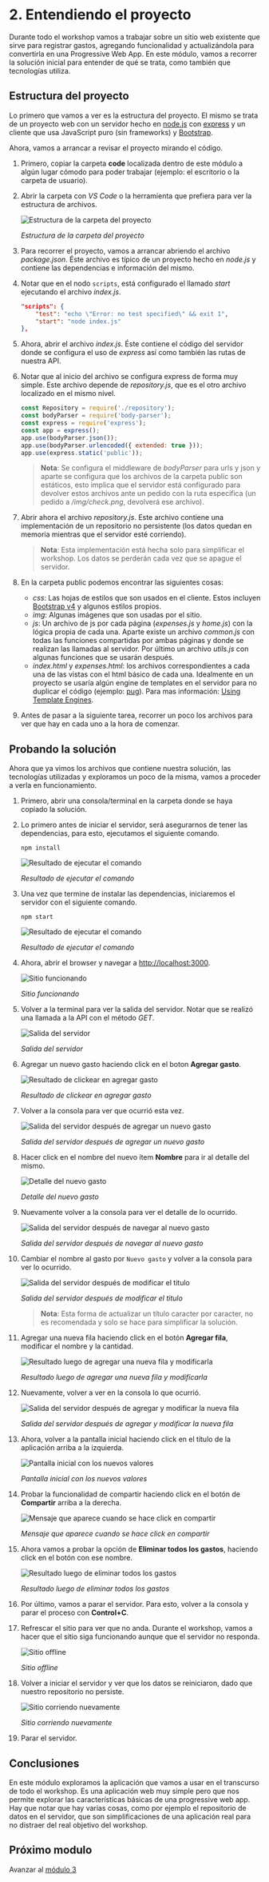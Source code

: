 # 2. Entendiendo el proyecto

Durante todo el workshop vamos a trabajar sobre un sitio web existente que sirve para registrar gastos, agregando funcionalidad y actualizándola para convertirla en una Progressive Web App. En este módulo, vamos a recorrer la solución inicial para entender de qué se trata, como también que tecnologías utiliza.

## Estructura del proyecto

Lo primero que vamos a ver es la estructura del proyecto. El mismo se trata de un proyecto web con un servidor hecho en [node.js](https://nodejs.org/en/) con [express](https://expressjs.com) y un cliente que usa JavaScript puro (sin frameworks) y [Bootstrap](http://getbootstrap.com).

Ahora, vamos a arrancar a revisar el proyecto mirando el código.

1. Primero, copiar la carpeta **code** localizada dentro de este módulo a algún lugar cómodo para poder trabajar (ejemplo: el escritorio o la carpeta de usuario).

1. Abrir la carpeta con _VS Code_ o la herramienta que prefiera para ver la estructura de archivos.

    ![Estructura de la carpeta del proyecto](./images/folder-structure.png)

    _Estructura de la carpeta del proyecto_

1. Para recorrer el proyecto, vamos a arrancar abriendo el archivo _package.json_. Éste archivo es típico de un proyecto hecho en _node.js_ y contiene las dependencias e información del mismo.

1. Notar que en el nodo `scripts`, está configurado el llamado _start_ ejecutando el archivo _index.js_.

    ```json
    "scripts": {
        "test": "echo \"Error: no test specified\" && exit 1",
        "start": "node index.js"
    },
    ```

1. Ahora, abrir el archivo _index.js_. Éste contiene el código del servidor donde se configura el uso de _express_ así como también las rutas de nuestra API.

1. Notar que al inicio del archivo se configura express de forma muy simple. Este archivo depende de _repository.js_, que es el otro archivo localizado en el mismo nivel.

    ```js
    const Repository = require('./repository');
    const bodyParser = require('body-parser');
    const express = require('express');
    const app = express();
    app.use(bodyParser.json());
    app.use(bodyParser.urlencoded({ extended: true }));
    app.use(express.static('public'));
    ```

    > **Nota**: Se configura el middleware de _bodyParser_ para urls y json y aparte se configura que los archivos de la carpeta public son estáticos, esto implica que el servidor está configurado para devolver estos archivos ante un pedido con la ruta especifica (un pedido a _/img/check.png_, devolverá ese archivo).

1. Abrir ahora el archivo _repository.js_. Este archivo contiene una implementación de un repositorio no persistente (los datos quedan en memoria mientras que el servidor esté corriendo).

    > **Nota**: Esta implementación está hecha solo para simplificar el workshop. Los datos se perderán cada vez que se apague el servidor.


1. En la carpeta public podemos encontrar las siguientes cosas:
    
    - _css_: Las hojas de estilos que son usados en el cliente. Estos incluyen [Bootstrap v4](http://getbootstrap.com) y algunos estilos propios.
    - _img_: Algunas imágenes que son usadas por el sitio.
    - _js_: Un archivo de js por cada página (_expenses.js_ y _home.js_) con la lógica propia de cada una. Aparte existe un archivo _common.js_ con todas las funciones compartidas por ambas páginas y donde se realizan las llamadas al servidor. Por último un archivo _utils.js_ con algunas funciones que se usarán después.
    - _index.html_ y _expenses.html_: los archivos correspondientes a cada una de las vistas con el html básico de cada una. Idealmente en un proyecto se usaría algún engine de templates en el servidor para no duplicar el código (ejemplo: [pug](https://pugjs.org/)). Para mas información: [Using Template Engines](https://expressjs.com/en/guide/using-template-engines.html).

1. Antes de pasar a la siguiente tarea, recorrer un poco los archivos para ver que hay en cada uno a la hora de comenzar.

## Probando la solución

Ahora que ya vimos los archivos que contiene nuestra solución, las tecnologías utilizadas y exploramos un poco de la misma, vamos a proceder a verla en funcionamiento.

1. Primero, abrir una consola/terminal en la carpeta donde se haya copiado la solución.

1. Lo primero antes de iniciar el servidor, será asegurarnos de tener las dependencias, para esto, ejecutamos el siguiente comando.

    ```
    npm install
    ```

    ![Resultado de ejecutar el comando](./images/npm-install.png)

    _Resultado de ejecutar el comando_
    

1. Una vez que termine de instalar las dependencias, iniciaremos el servidor con el siguiente comando.

    ```
    npm start
    ```

    ![Resultado de ejecutar el comando](./images/npm-start.png)

    _Resultado de ejecutar el comando_

1. Ahora, abrir el browser y navegar a [http://localhost:3000](http://localhost:3000).

    ![Sitio funcionando](./images/browse-site.png)

    _Sitio funcionando_

1. Volver a la terminal para ver la salida del servidor. Notar que se realizó una llamada a la API con el método _GET_.

    ![Salida del servidor](./images/browse-site-log.png)

    _Salida del servidor_

1. Agregar un nuevo gasto haciendo click en el boton **Agregar gasto**.

    ![Resultado de clickear en agregar gasto](./images/add-expense.png)

    _Resultado de clickear en agregar gasto_

1. Volver a la consola para ver que ocurrió esta vez.

    ![Salida del servidor después de agregar un nuevo gasto](./images/add-expense-log.png)

    _Salida del servidor después de agregar un nuevo gasto_

1. Hacer click en el nombre del nuevo ítem **Nombre** para ir al detalle del mismo.

    ![Detalle del nuevo gasto](./images/new-expense-details.png)

    _Detalle del nuevo gasto_

1. Nuevamente volver a la consola para ver el detalle de lo ocurrido.

    ![Salida del servidor después de navegar al nuevo gasto](./images/get-expense-details-log.png)

    _Salida del servidor después de navegar al nuevo gasto_

1. Cambiar el nombre al gasto por `Nuevo gasto` y volver a la consola para ver lo ocurrido.

    ![Salida del servidor después de modificar el titulo](./images/update-name-log.png)

    _Salida del servidor después de modificar el titulo_

    > **Nota**: Esta forma de actualizar un título caracter por caracter, no es recomendada y solo se hace para simplificar la solución.

1. Agregar una nueva fila haciendo click en el botón **Agregar fila**, modificar el nombre y la cantidad.

    ![Resultado luego de agregar una nueva fila y modificarla](./images/expense-view.png)

    _Resultado luego de agregar una nueva fila y modificarla_

1. Nuevamente, volver a ver en la consola lo que ocurrió.


    ![Salida del servidor después de agregar y modificar la nueva fila](./images/add-item-log.png)

    _Salida del servidor después de agregar y modificar la nueva fila_

1. Ahora, volver a la pantalla inicial haciendo click en el título de la aplicación arriba a la izquierda.

    ![Pantalla inicial con los nuevos valores](./images/home-with-new-item.png)

    _Pantalla inicial con los nuevos valores_

1. Probar la funcionalidad de compartir haciendo click en el botón de **Compartir** arriba a la derecha.

    ![Mensaje que aparece cuando se hace click en compartir](./images/share.png)

    _Mensaje que aparece cuando se hace click en compartir_

1. Ahora vamos a probar la opción de **Eliminar todos los gastos**, haciendo click en el botón con ese nombre.

    ![Resultado luego de eliminar todos los gastos](./images/clear-all.png)

    _Resultado luego de eliminar todos los gastos_

1. Por último, vamos a parar el servidor. Para esto, volver a la consola y parar el proceso con **Control+C**.

1. Refrescar el sitio para ver que no anda. Durante el workshop, vamos a hacer que el sitio siga funcionando aunque que el servidor no responda.

    ![Sitio offline](./images/offline.png)

    _Sitio offline_

1. Volver a iniciar el servidor y ver que los datos se reiniciaron, dado que nuestro repositorio no persiste.

    ![Sitio corriendo nuevamente](./images/home-view.png)

    _Sitio corriendo nuevamente_

1. Parar el servidor.

## Conclusiones

En este módulo exploramos la aplicación que vamos a usar en el transcurso de todo el workshop. Es una aplicación web muy simple pero que nos permite explorar las características básicas de una progressive web app. Hay que notar que hay varias cosas, como por ejemplo el repositorio de datos en el servidor, que son simplificaciones de una aplicación real para no distraer del real objetivo del workshop.

## Próximo modulo
Avanzar al [módulo 3](../03-conceptos)